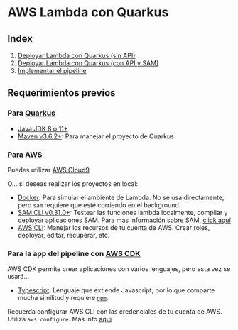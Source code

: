 # AWS Lambda con Quarkus

## Index
1. [Deployar Lambda con Quarkus (sin API)](simple-lambda/simple-lambda.md)
2. [Deployar Lambda con Quarkus (con API y SAM)](api-sam-lambda/api-sam-lambda.md)
3. [Implementar el pipeline](pipeline/pipeline.md)

## Requerimientos previos
### Para [Quarkus](https://quarkus.io/get-started/)
* [Java JDK 8 o 11+](https://adoptopenjdk.net/)
* [Maven v3.6.2+](https://maven.apache.org/): Para manejar el proyecto de Quarkus

### Para [AWS](https://cicd.serverlessworkshops.io/setup.html)
Puedes utilizar [AWS Cloud9](https://aws.amazon.com/cloud9/)

O... si deseas realizar los proyectos en local:
* [Docker](https://www.docker.com/products/docker-desktop): Para simular el ambiente de Lambda. No se usa directamente, pero `sam` requiere que esté corriendo en el background.
* [SAM CLI v0.31.0+](https://docs.aws.amazon.com/serverless-application-model/latest/developerguide/serverless-sam-cli-install.html): Testear las funciones lambda localmente, compilar y deployar aplicaciones SAM. Para más información sobre SAM, [click aquí](whats-sam.md)
* [AWS CLI](https://docs.aws.amazon.com/cli/latest/userguide/cli-chap-install.html): Manejar los recursos de tu cuenta de AWS. Crear roles, deployar, editar, recuperar, etc.

### Para la app del pipeline con [AWS CDK](https://docs.aws.amazon.com/it_it/cdk/latest/guide/home.html)
AWS CDK permite crear aplicaciones con varios lenguajes, pero esta vez se usará...
* [Typescript](https://www.typescriptlang.org/#installation): Lenguaje que extiende Javascript, por lo que comparte mucha similitud y requiere [`npm`](https://docs.npmjs.com/downloading-and-installing-node-js-and-npm).


Recuerda configurar AWS CLI con las credenciales de tu cuenta de AWS. Utiliza `aws configure`. Más info [aquí](https://docs.aws.amazon.com/cli/latest/userguide/cli-configure-quickstart.html)
